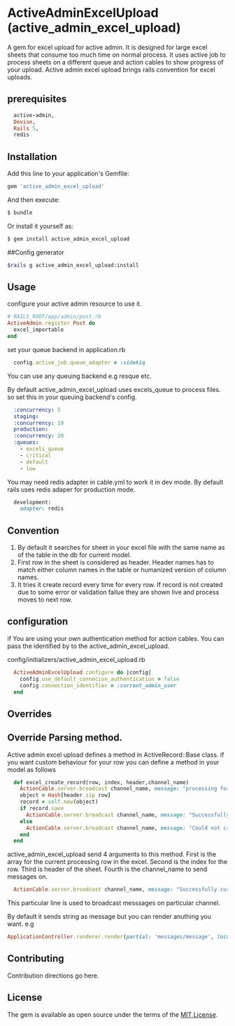 # ActiveAdminExcelUpload (active_admin_excel_upload)
A gem for excel upload for active admin. It is designed for large excel sheets that consume too much time on normal process. It uses active job to process sheets on a different queue and action cables to show progress of your upload. Active admin excel upload brings rails convention for excel uploads.


## prerequisites
```ruby
  active-admin,
  Devise,
  Rails 5,
  redis
  ```

## Installation
Add this line to your application's Gemfile:

```ruby
gem 'active_admin_excel_upload'
```

And then execute:
```bash
$ bundle
```

Or install it yourself as:
```bash
$ gem install active_admin_excel_upload
```

##Config generator
```bash
$rails g active_admin_excel_upload:install
```

## Usage
configure your active admin resource to use it.

```ruby
# RAILS_ROOT/app/admin/post.rb
ActiveAdmin.register Post do
  excel_importable         
end
```
set your queue backend in application.rb
```ruby
  config.active_job.queue_adapter = :sidekiq
```
You can use any queuing backend e.g resque etc.

By default active_admin_excel_upload uses excels_queue to process files. so set this in your queuing backend's config.

```yml
  :concurrency: 5
  staging:
  :concurrency: 10
  production:
  :concurrency: 20
  :queues:
    - excels_queue
    - critical
    - default
    - low
```

You may need redis adapter in cable.yml to work it in dev mode. By default rails uses redis adaper for production mode.
```ruby
  development:
    adapter: redis
```


## Convention
1. By default it searches for sheet in your excel file with the same name as of the table   in the db for current model.
2. First row in the sheet is considered as header. Header names has to match either column names in the table or humanized version of column names.
3. It tries it create record every time for every row. If record is not created due to some error or validation failue they are shown live and process moves to next row.


## configuration
if You are using your own authentication method for action cables. You can pass the identified by to the active_admin_excel_upload.

config/initializers/active_admin_excel_upload.rb

```ruby
  ActiveAdminExcelUpload.configure do |config|
    config.use_default_connecion_authentication = false
    config.connection_identifier = :current_admin_user
  end
```

## Overrides

## Override Parsing method.
Active admin excel upload defines a method in ActiveRecord::Base class. if you want custom behaviour for your row you can define a method in your model as follows

```ruby
  def excel_create_record(row, index, header,channel_name)
    ActionCable.server.broadcast channel_name, message: "processing for #{row}"
    object = Hash[header.zip row]
    record = self.new(object)
    if record.save
      ActionCable.server.broadcast channel_name, message: "Successfully cureated record for #{row}, id: #{record.id}"
    else
      ActionCable.server.broadcast channel_name, message: "Could not create record for #{row}, error: #{record.errors.messages}"
    end
  end
```
active_admin_excel_upload send 4 arguments to this method. First is the array for the current processing row in the excel. Second is the index for the row. Third is header of the sheet. Fourth is the channel_name to send messages on.

```ruby
  ActionCable.server.broadcast channel_name, message: "Successfully cureated record for #{row}, id: #{record.id}"
```
This particular line is used to broadcast messsages on particular channel.

By default it sends string as message but you can render anuthing you want. e.g

``` ruby
ApplicationController.renderer.render(partial: 'messages/message', locals: { message: message })
```

## Contributing
Contribution directions go here.

## License
The gem is available as open source under the terms of the [MIT License](http://opensource.org/licenses/MIT).
